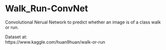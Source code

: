 # Walk_Run-ConvNet <br>

<p> Convolutional Nerual Network to predict whether an image is of a class walk or run. </p>
Dataset at:<br>
<link> https://www.kaggle.com/huan9huan/walk-or-run </link>
